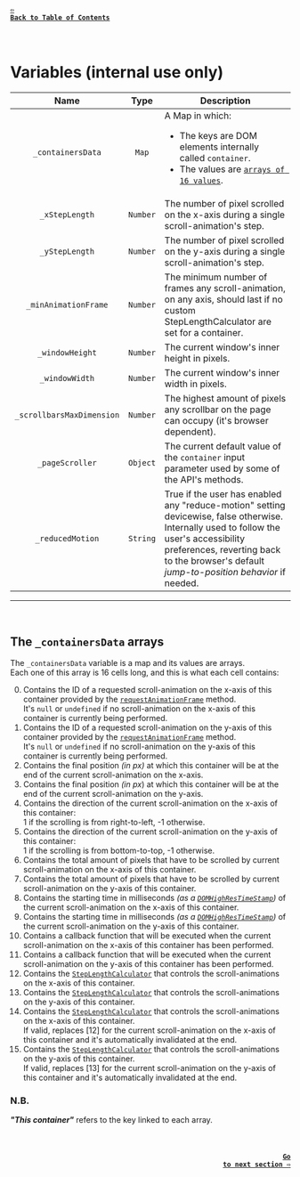#### <a href = "https://github.com/CristianDavideConte/universalSmoothScroll#table-of-contents"><code>&#8678; Back to Table of Contents</code></a>
<br/>

# Variables (internal use only)
Name | Type | Description
:--: | :--: | -----------
`_containersData` | `Map` | A Map in which: <ul> <li> The keys are DOM elements internally called `container`. </li> <li> The values are [`arrays of 16 values`](./VariablesAbout.md#the-_containersdata-arrays). </li></ul>
`_xStepLength` | `Number` | The number of pixel scrolled on the x-axis during a single scroll-animation's step.
`_yStepLength` | `Number` | The number of pixel scrolled on the y-axis during a single scroll-animation's step.
`_minAnimationFrame` | `Number` | The minimum number of frames any scroll-animation, on any axis, should last if no custom StepLengthCalculator are set for a container.
`_windowHeight` | `Number` | The current window's inner height in pixels.
`_windowWidth` | `Number` | The current window's inner width in pixels.
`_scrollbarsMaxDimension` | `Number` | The highest amount of pixels any scrollbar on the page can occupy (it's browser dependent).
`_pageScroller` | `Object` | The current default value of the `container` input parameter used by some of the API's methods.
`_reducedMotion` | `String` | True if the user has enabled any "reduce-motion" setting devicewise, false otherwise. <br/> Internally used to follow the user's accessibility preferences, reverting back to the browser's default _jump-to-position behavior_ if needed.  

---
<br/>

## The `_containersData` arrays
The `_containersData` variable is a map and its values are arrays. <br/>
Each one of this array is 16 cells long, and this is what each cell contains: <br/>

  0. Contains the ID of a requested scroll-animation on the x-axis of this container provided by the [`requestAnimationFrame`](https://developer.mozilla.org/en-US/docs/Web/API/window/requestAnimationFrame) method.<br/>
     It's `null` or `undefined` if no scroll-animation on the x-axis of this container is currently being performed. 
  1. Contains the ID of a requested scroll-animation on the y-axis of this container provided by the [`requestAnimationFrame`](https://developer.mozilla.org/en-US/docs/Web/API/window/requestAnimationFrame) method.<br/>
     It's `null` or `undefined` if no scroll-animation on the y-axis of this container is currently being performed. 
  2. Contains the final position _(in px)_ at which this container will be at the end of the current scroll-animation on the x-axis. 
  3. Contains the final position _(in px_) at which this container will be at the end of the current scroll-animation on the y-axis. 
  4. Contains the direction of the current scroll-animation on the x-axis of this container: <br/>
     1 if the scrolling is from right-to-left, -1 otherwise.
  5. Contains the direction of the current scroll-animation on the y-axis of this container: <br/> 
     1 if the scrolling is from bottom-to-top, -1 otherwise.
  6. Contains the total amount of pixels that have to be scrolled by current scroll-animation on the x-axis of this container. 
  7. Contains the total amount of pixels that have to be scrolled by current scroll-animation on the y-axis of this container. 
  8. Contains the starting time in milliseconds _(as a [`DOMHighResTimeStamp`](https://developer.mozilla.org/en-US/docs/Web/API/DOMHighResTimeStamp))_ of the current scroll-animation on the x-axis of this container. 
  9. Contains the starting time in milliseconds _(as a [`DOMHighResTimeStamp`](https://developer.mozilla.org/en-US/docs/Web/API/DOMHighResTimeStamp))_ of the current scroll-animation on the y-axis of this container.
  10. Contains a callback function that will be executed when the current scroll-animation on the x-axis of this container has been performed.
  11. Contains a callback function that will be executed when the current scroll-animation on the y-axis of this container has been performed.
  12. Contains the [`StepLengthCalculator`](./FAQ.md#q-what-is-a-steplengthcalculator-) that controls the scroll-animations on the x-axis of this container. 
  13. Contains the [`StepLengthCalculator`](./FAQ.md#q-what-is-a-steplengthcalculator-) that controls the scroll-animations on the y-axis of this container.
  14. Contains the [`StepLengthCalculator`](./FAQ.md#q-what-is-a-steplengthcalculator-) that controls the scroll-animations on the x-axis of this container. <br/>
      If valid, replaces [12] for the current scroll-animation on the x-axis of this container and it's automatically invalidated at the end.
  15. Contains the [`StepLengthCalculator`](./FAQ.md#q-what-is-a-steplengthcalculator-) that controls the scroll-animations on the y-axis of this container. <br/>
      If valid, replaces [13] for the current scroll-animation on the y-axis of this container and it's automatically invalidated at the end.

### N.B.
***"This container"*** refers to the key linked to each array.

<br/>

#### <p align="right"><a href = "./MethodsAbout.md"><code>Go to next section &#8680;</code></a></p>
